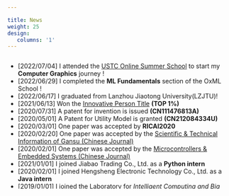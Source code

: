 ```yaml
---

title: News
weight: 25
design:
   columns: '1'
---
```

<div style="overflow-y: auto; max-height:300px; ">
		  <ul>
			  <li>
					[2022/07/04]  I attended the <a href="http://staff.ustc.edu.cn/~renjiec/SummerSchool_2022/index.html">USTC Online Summer School</a> to start my <span style="font-weight: bold;">Computer Graphics</span> journey !
			  </li>
			  <li>
					[2022/06/29]  I completed the <span style="font-weight: bold;">ML Fundamentals</span> section of the OxML School !
			  </li>
			  <li>
			  		[2022/06/17]  I graduated from Lanzhou Jiaotong University(LZJTU)!
			  </li>
			  <li>
			  		[2021/06/13]  Won the <a href="https://tuanwei.lzjtu.edu.cn/info/1043/2997.htm">Innovative Person Title</a> <span style="font-weight: bold;">(TOP 1%)</span>
			  </li>
			  <li>
			  		[2020/07/31]  A patent for invention is issued <span style="font-weight: bold;">(CN111476813A)</span>
			  </li>
			  <li>
			  		[2020/05/01]  A Patent for Utility Model is granted <span style="font-weight: bold;">(CN212084334U)</span>
			  </li>
			  <li>
			  		[2020/03/01]  One paper was accepted by <span style="font-weight: bold;">RICAI2020</span>
			  </li>
			  <li>
			  		[2020/02/20]  One paper was accepted by the <a href="https://navi.cnki.net/knavi/journals/LZKQ/detail">Scientific & Technical Information of Gansu (Chinese Journal) </a>
			  </li>
			  <li>
			  		[2020/02/01]  One paper was accepted by the <a href="https://navi.cnki.net/knavi/journals/DPJY/detail">Microcontrollers & Embedded Systems (Chinese Journal) </a>
			  </li>
        <li>
			  		[2021/01/01] I joined Jiabao Trading Co., Ltd. as a <span style="font-weight: bold;">Python intern</span> 
			  </li>
			  <li>
			  		[2020/02/01] I joined Hengsheng Electronic Technology Co., Ltd. as a <span style="font-weight: bold;">Java intern</span> 
			  </li>
			  <li>
			  		[2019/01/01] I joined the Laboratory for <span style="font-style: italic;">Intelligent Computing and Big Data (LZJTU)</span> as a <span style="font-weight: bold;">Research Assistant</span> , supervised by Prof. Jiuyuan Huo
				</li>
		  </ul>
</div>



